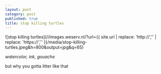 ```yaml
---
layout: post
category: post
published: true
title: stop killing turtles
---
```

![stop killing turtles](//images.weserv.nl/?url={{ site.url | replace: 'http://','' | replace: 'https://','' }}/media/stop-killing-turtles.jpeg&h=800&output=jpg&q=65)
<!--more-->
<span class='date fr'>*watercolor, ink, gouache*</span><br>  
  
  
  
but why you gotta litter like that